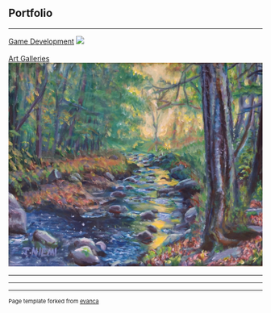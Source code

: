 ## Portfolio

---

[Game Development](/game_dev)
[<img src="https://media.indiedb.com/images/presskit/1/2/1054/Chipmonk_Cover_Art_ReallyWide.1.png?raw=true"/>](/game_dev)
<br><br>
[Art Galleries](/art)
[<img src="images/acrylic_paintings/Babbling Brook.jpg?raw=false"/>](/art)

---

---

---
<p style="font-size:11px">Page template forked from <a href="https://github.com/evanca/quick-portfolio">evanca</a></p>
<!-- Remove above link if you don't want to attibute -->
